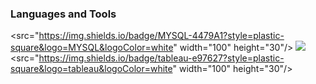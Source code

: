 ### Languages and Tools

<src="https://img.shields.io/badge/MYSQL-4479A1?style=plastic-square&logo=MYSQL&logoColor=white" width="100" height="30"/> <img src="https://img.shields.io/badge/Python-3776AB?style=for-the-badge&logo=python&logoColor=white"> <src="https://img.shields.io/badge/tableau-e97627?style=plastic-square&logo=tableau&logoColor=white" width="100" height="30"/>
